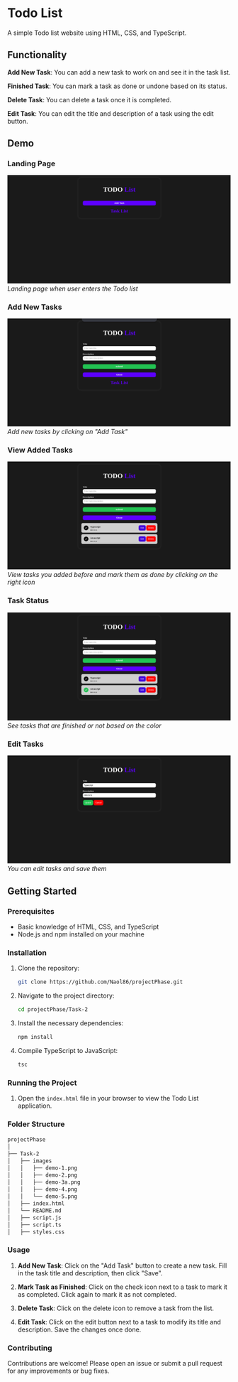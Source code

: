 # Todo List

A simple Todo list website using HTML, CSS, and TypeScript.

## Functionality

**Add New Task**: You can add a new task to work on and see it in the task list.

**Finished Task**: You can mark a task as done or undone based on its status.

**Delete Task**: You can delete a task once it is completed.

**Edit Task**: You can edit the title and description of a task using the edit button.

## Demo

### Landing Page

![Landing Page](https://github.com/Naol86/projectPhase/blob/main/Task-2/images/demo-1.png)
_Landing page when user enters the Todo list_

### Add New Tasks

![Add Task](https://github.com/Naol86/projectPhase/blob/main/Task-2/images/demo-2.png)
_Add new tasks by clicking on "Add Task"_

### View Added Tasks

![View Tasks](https://github.com/Naol86/projectPhase/blob/main/Task-2/images/demo-3.png)
_View tasks you added before and mark them as done by clicking on the right icon_

### Task Status

![Task Status](https://github.com/Naol86/projectPhase/blob/main/Task-2/images/demo-4.png)
_See tasks that are finished or not based on the color_

### Edit Tasks

![Edit Tasks](https://github.com/Naol86/projectPhase/blob/main/Task-2/images/demo-5.png)
_You can edit tasks and save them_

## Getting Started

### Prerequisites

- Basic knowledge of HTML, CSS, and TypeScript
- Node.js and npm installed on your machine

### Installation

1. Clone the repository:

   ```bash
   git clone https://github.com/Naol86/projectPhase.git
   ```

2. Navigate to the project directory:

   ```bash
   cd projectPhase/Task-2
   ```

3. Install the necessary dependencies:

   ```bash
   npm install
   ```

4. Compile TypeScript to JavaScript:

   ```bash
   tsc
   ```

### Running the Project

1. Open the `index.html` file in your browser to view the Todo List application.

### Folder Structure

```
projectPhase
│
├── Task-2
│   ├── images
│   │   ├── demo-1.png
│   │   ├── demo-2.png
│   │   ├── demo-3a.png
│   │   ├── demo-4.png
│   │   └── demo-5.png
│   ├── index.html
│   └── README.md
│   ├── script.js
│   ├── script.ts
│   ├── styles.css
```

### Usage

1. **Add New Task**: Click on the "Add Task" button to create a new task. Fill in the task title and description, then click "Save".

2. **Mark Task as Finished**: Click on the check icon next to a task to mark it as completed. Click again to mark it as not completed.

3. **Delete Task**: Click on the delete icon to remove a task from the list.

4. **Edit Task**: Click on the edit button next to a task to modify its title and description. Save the changes once done.

### Contributing

Contributions are welcome! Please open an issue or submit a pull request for any improvements or bug fixes.
